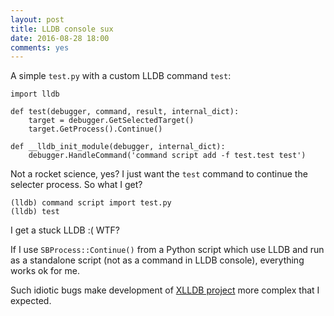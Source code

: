 ```yaml
---
layout: post
title: LLDB console sux
date: 2016-08-28 18:00
comments: yes
---
```


A simple `test.py` with a custom LLDB command `test`:

	import lldb
	
	def test(debugger, command, result, internal_dict):
    	target = debugger.GetSelectedTarget()
    	target.GetProcess().Continue()

	def __lldb_init_module(debugger, internal_dict):
    	debugger.HandleCommand('command script add -f test.test test')

<!-- more -->
Not a rocket science, yes? I just want the `test` command to continue the selecter process. So what I get?

	(lldb) command script import test.py
	(lldb) test

I get a stuck LLDB :( WTF?

If I use `SBProcess::Continue()` from a Python script which use LLDB and run as a standalone script (not as a command in LLDB console), everything works ok for me.

Such idiotic bugs make development of [XLLDB project](https://github.com/ch3repatz/xlldb) more complex that I expected.

